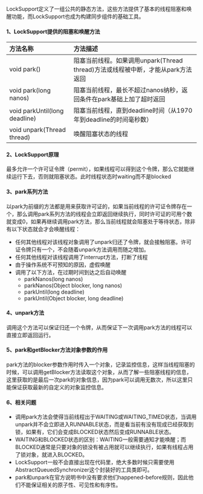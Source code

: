LockSupport定义了一组公共的静态方法，这些方法提供了基本的线程阻塞和唤醒功能，而LockSupport也成为构建同步组件的基础工具。

#### 1、LockSupport提供的阻塞和唤醒方法

| **方法名称**                  | **方法描述**                                                 |
| :---------------------------- | :----------------------------------------------------------- |
| void park()                   | 阻塞当前线程。如果调用unpark(Thread thread)方法或线程被中断，才能从park方法返回 |
| void park(long nanos)         | 阻塞当前线程，最长不超过nanos纳秒，返回条件在park基础上加了超时返回 |
| void parkUntil(long deadline) | 阻塞当前线程，直到deadline时间（从1970年到deadline的时间毫秒数） |
| void unpark(Thread thread)    | 唤醒阻塞状态的线程                                           |

#### 2、LockSupport原理

最多允许一个许可证令牌（permit），如果线程可以得到这个令牌，那么它就能继续运行下去，否则就阻塞状态。此时线程状态时waiting而不是blocked

#### 3、park系列方法

以park为前缀的方法都是用来获取许可证的，如果当前线程的许可证令牌存在一个，那么调用park系列方法的线程会立即返回继续执行，同时许可证的可用个数就变成0，如果再继续调用park方法，那么当前线程就会阻塞处于等待状态，除非有以下状态就会才会唤醒线程：

- 任何其他线程对该线程对象调用了unpark归还了令牌，就会接触阻塞。许可证令牌只有一个，不会随着unpark方法调用而随之增加。
- 任何其他线程对该线程调用了interrupt方法，打断了线程
- 由于操作系统不可预知的原因，虚假唤醒
- 调用了以下方法，在过期时间到达之后自动唤醒
  - parkNanos(long nanos)
  - parkNanos(Object blocker, long nanos)
  - parkUntil(long deadline)
  - parkUntil(Object blocker, long deadline)

#### 4、unpark方法

调用这个方法可以保证归还一个令牌，从而保证下一次调用park方法的线程可以直接立即返回运行。



#### 5、park和getBlocker方法对象参数的作用

park方法的blocker参数作用时传入一个对象，记录监控信息，这样当线程阻塞的时候，可以调用getBlocker方法读取这个对象，从而了解一些阻塞线程的信息，这里获取的是最后一次park的对象信息，因为park可以调用无数次，所以这里只能保证获取最新的自定义的对象监控信息。



#### 6、相关问题

- 调用park方法会使得当前线程出于WAITING或WAITING_TIMED状态，当调用unpark并不会立即进入RUNNABLE状态，而是看当前有没有现成已经获取到锁，如果有，它们会变成BLOCKED状态然后变成RUNNABLE状态。
- WAITING和BLOCKED状态的区别：WAITING一般需要通知才能唤醒；而BLOCKED通常是只要对象的锁没有被占用就可以继续执行，如果有线程占用了锁对象，就进入BLOCKED。
- LockSupport一般不会直接出现在代码里，绝大多数时候只需要使用AbstractQueuedSynchronizer这个封装好的工具类即可。
- park和unpark在官方说明书中没有要求他们happened-before规则，因此他们不能保证相关的原子性、可见性和有序性。



